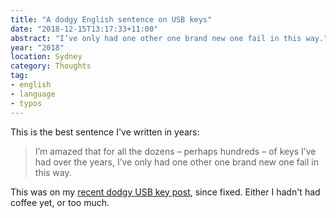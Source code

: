 ```yaml
---
title: "A dodgy English sentence on USB keys"
date: "2018-12-15T13:17:33+11:00"
abstract: "I’ve only had one other one brand new one fail in this way."
year: "2018"
location: Sydney
category: Thoughts
tag:
- english
- language
- typos
---
```

This is the best sentence I've written in years:

> I’m amazed that for all the dozens – perhaps hundreds – of keys I’ve had over the years, I’ve only had one other one brand new one fail in this way.

This was on my [recent dodgy USB key post], since fixed. Either I hadn't had coffee yet, or too much.

[recent dodgy USB key post]: https://rubenerd.com/a-dodgy-usb-key/

